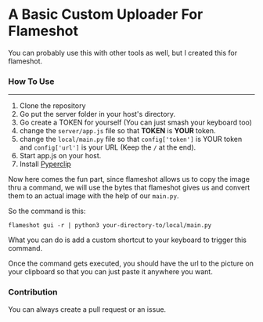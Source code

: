 # A Basic Custom Uploader For Flameshot
You can probably use this with other tools as well, but I created this for flameshot.

### How To Use
-------------------------
1. Clone the repository
2. Go put the server folder in your host's directory.
3. Go create a TOKEN for yourself (You can just smash your keyboard too)
4. change the `server/app.js` file so that **TOKEN** is **YOUR** token.
5. change the `local/main.py` file so that `config['token']` is YOUR token and `config['url']` is your URL (Keep the `/` at the end).
6. Start app.js on your host.
7. Install [Pyperclip](https://pypi.org/project/pyperclip/)

Now here comes the fun part, since flameshot allows us to copy the image thru a command, we will use the bytes that flameshot gives us and convert them to an actual image with the help of our `main.py`.

So the command is this:

`flameshot gui -r | python3 your-directory-to/local/main.py`

What you can do is add a custom shortcut to your keyboard to trigger this command. 

Once the command gets executed, you should have the url to the picture on your clipboard so that you can just paste it anywhere you want.

### Contribution
You can always create a pull request or an issue.

